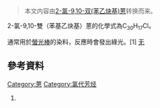 > 本文内容由[2-氯-9,10-双\(苯乙炔基\)蒽](https://zh.wikipedia.org/wiki/2-氯-9,10-双\(苯乙炔基\)蒽)转换而来。


2-氯-9,10-雙（苯基乙炔基）蒽的化學式為C<sub>30</sub>H<sub>17</sub>Cl。

通常用於[螢光棒](../Page/螢光棒.md "wikilink")的染料，反應時會發出綠光。\[1\] [无](https://zh.wikipedia.org/wiki/File:Green_glowstick_on_black_background.JPG "fig:无")

## 參考資料

[Category:蒽](https://zh.wikipedia.org/wiki/Category:蒽 "wikilink") [Category:氯代芳烃](https://zh.wikipedia.org/wiki/Category:氯代芳烃 "wikilink")

1.